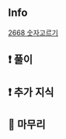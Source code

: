 ## Info

<a href="https://www.acmicpc.net/problem/2668" rel="nofollow">2668 숫자고르기</a>

## ❗ 풀이



## ❗ 추가 지식



## 🙂 마무리


